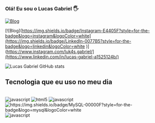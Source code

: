 ### Olá! Eu sou o Lucas Gabriel 🖐️

[![Blog](https://img.shields.io/badge/Instagram-E4405F?style=for-the-badge&logo=instagram&logoColor=white
)](https://www.instagram.com/luk4s.gabriel/)

[![Blog](https://img.shields.io/badge/Instagram-E4405F?style=for-the-badge&logo=instagram&logoColor=white](https://img.shields.io/badge/LinkedIn-0077B5?style=for-the-badge&logo=linkedin&logoColor=white
)](https://www.instagram.com/luk4s.gabriel/](https://www.linkedin.com/in/lucas-gabriel-a1525124b/)

![Lucas Gabriel GitHub stats](https://github-readme-stats.vercel.app/api?DevLuk4s=anuraghazra&show_icons=true&theme=dracula)

## Tecnologia que eu uso no meu dia

<div style='display: inline_block'><br/>
  <img align="center" alt="javascript" src="https://img.shields.io/badge/JavaScript-323330?style=for-the-badge&logo=javascript&logoColor=F7DF1E">
  <img align="center" alt="html5" src="https://img.shields.io/badge/HTML5-E34F26?style=for-the-badge&logo=html5&logoColor=white">
  <img align="center" alt="javascript" src="https://img.shields.io/badge/CSS3-1572B6?style=for-the-badge&logo=css3&logoColor=white">
  <img align="center" alt="https://img.shields.io/badge/MySQL-00000F?style=for-the-badge&logo=mysql&logoColor=white">
  <img align="center" alt="javascript" src="https://img.shields.io/badge/Bootstrap-563D7C?style=for-the-badge&logo=bootstrap&logoColor=white">
</div>
